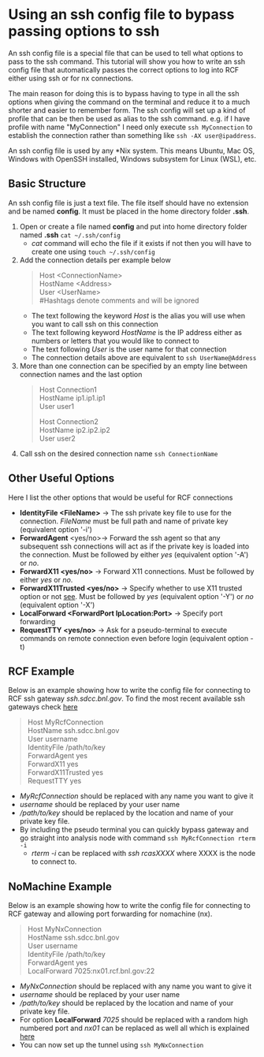 Using an ssh config file to bypass passing options to ssh
============================================================

An ssh config file is a special file that can be used to tell what options to pass to the ssh command.  This tutorial will show you how to write an ssh config file that automatically passes the correct options to log into RCF either using ssh or for nx connections.

The main reason for doing this is to bypass having to type in all the ssh options when giving the command on the terminal and reduce it to a much shorter and easier to remember form.  The ssh config will set up a kind of profile that can be then be used as alias to the ssh command.  e.g. if I have profile with name "MyConnection" I need only execute `ssh MyConnection` to establish the connection rather than something like `ssh -AX user@ipaddress`.

An ssh config file is used by any \*Nix system.  This means Ubuntu, Mac OS, Windows with OpenSSH installed, Windows subsystem for Linux (WSL), etc.


Basic Structure
----------------

An ssh config file is just a text file.  The file itself should have no extension and be named __config__.  It must be placed in the home directory folder __.ssh__.

1. Open or create a file named __config__ and put into home directory folder named __.ssh__ `cat ~/.ssh/config`
	- *cat* command will echo the file if it exists if not then you will have to create one using `touch ~/.ssh/config`
2. Add the connection details per example below
	> Host \<ConnectionName\>  
	> HostName \<Address\>  
	> User \<UserName\>  
	> \#Hashtags denote comments and will be ignored
	- The text following the keyword *Host* is the alias you will use when you want to call ssh on this connection
	- The text following keyword *HostName* is the IP address either as numbers or letters that you would like to connect to
	- The text following *User* is the user name for that connection
	- The connection details above are equivalent to `ssh UserName@Address`
3. More than one connection can be specified by an empty line between connection names and the last option
	> Host Connection1  
	> HostName ip1.ip1.ip1  
	> User user1  
	>
	> Host Connection2  
	> HostName ip2.ip2.ip2  
	> User user2  
4. Call ssh on the desired connection name `ssh ConnectionName`

Other Useful Options
---------------------

Here I list the other options that would be useful for RCF connections

- __IdentityFile \<FileName\>__ -> The ssh private key file to use for the connection.  *FileName* must be full path and name of private key (equivalent option '-i')
- __ForwardAgent__ \<yes/no\>-> Forward the ssh agent so that any subsequent ssh connections will act as if the private key is loaded into the connection.  Must be followed by either *yes* (equivalent option '-A') or *no*.
- __ForwardX11 \<yes/no\>__ -> Forward X11 connections.  Must be followed by either *yes* or *no*.
- __ForwardX11Trusted \<yes/no\>__ -> Specify whether to use X11 trusted option or not [see](setup_xwindow.md).  Must be followed by *yes* (equivalent option '-Y') or *no* (equivalent option '-X')
- __LocalForward \<ForwardPort IpLocation:Port\>__ -> Specify port forwarding
- __RequestTTY \<yes/no\>__ -> Ask for a pseudo-terminal to execute commands on remote connection even before login (equivalent option -t)

RCF Example
-----------
Below is an example showing how to write the config file for connecting to RCF ssh gateway *ssh.sdcc.bnl.gov*.  To find the most recent available ssh gateways check [here](https://www.racf.bnl.gov/docs/services/Ssh/gateways)
> Host MyRcfConnection  
> HostName ssh.sdcc.bnl.gov  
> User username  
> IdentityFile /path/to/key  
> ForwardAgent yes  
> ForwardX11 yes  
> ForwardX11Trusted yes  
> RequestTTY yes
- *MyRcfConnection* should be replaced with any name you want to give it
- *username* should be replaced by your user name
- */path/to/key* should be replaced by the location and name of your private key file.
- By including the pseudo terminal you can quickly bypass gateway and go straight into analysis node with command `ssh MyRcfConnection rterm -i`
	+ *rterm -i* can be replaced with *ssh rcasXXXX* where XXXX is the node to connect to.

NoMachine Example
------------------
Below is an example showing how to write the config file for connecting to RCF gateway and allowing port forwarding for nomachine (nx).
> Host MyNxConnection  
> HostName ssh.sdcc.bnl.gov  
> User username  
> IdentityFile /path/to/key  
> ForwardAgent yes  
> LocalForward 7025:nx01.rcf.bnl.gov:22  
- *MyNxConnection* should be replaced with any name you want to give it
- *username* should be replaced by your user name
- */path/to/key* should be replaced by the location and name of your private key file.
- For option __LocalForward__ *7025* should be replaced with a random high numbered port and *nx01* can be replaced as well all which is explained [here](rcf_remote_login.md)
- You can now set up the tunnel using `ssh MyNxConnection`

